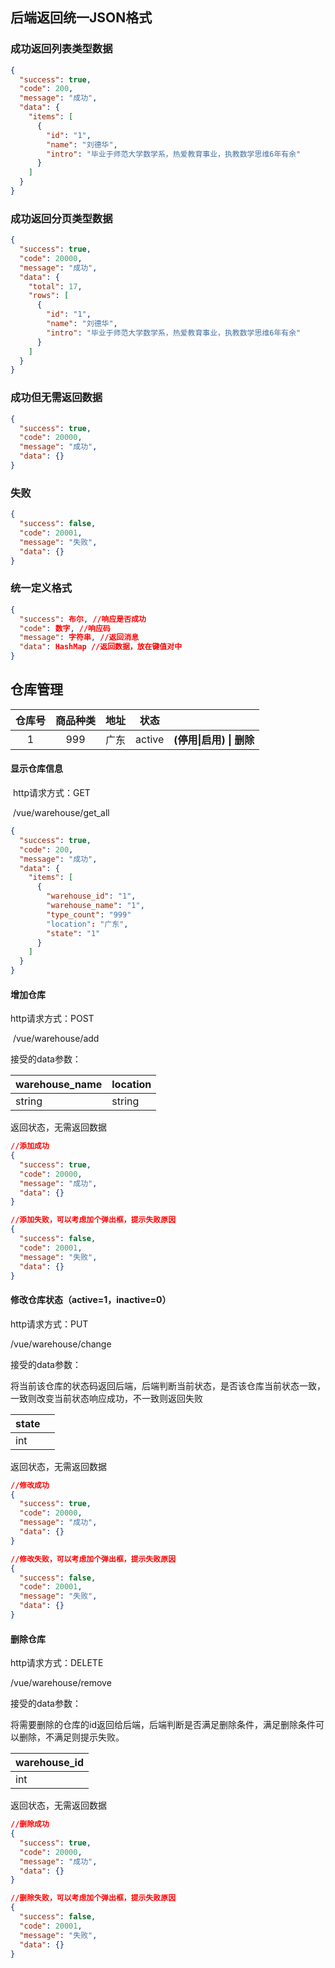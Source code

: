 ## 后端返回统一JSON格式

### 成功返回列表类型数据

```json
{
  "success": true,
  "code": 200,
  "message": "成功",
  "data": {
    "items": [
      {
        "id": "1",
        "name": "刘德华",
        "intro": "毕业于师范大学数学系，热爱教育事业，执教数学思维6年有余"
      }
    ]
  }
}

```

### 成功返回分页类型数据

```json
{
  "success": true,
  "code": 20000,
  "message": "成功",
  "data": {
    "total": 17,
    "rows": [
      {
        "id": "1",
        "name": "刘德华",
        "intro": "毕业于师范大学数学系，热爱教育事业，执教数学思维6年有余"
      }
    ]
  }
}

```

### 成功但无需返回数据

```json
{
  "success": true,
  "code": 20000,
  "message": "成功",
  "data": {}
}

```

### 失败

```json
{
  "success": false,
  "code": 20001,
  "message": "失败",
  "data": {}
}

```

### 统一定义格式

```json
{
  "success": 布尔, //响应是否成功
  "code": 数字, //响应码
  "message": 字符串, //返回消息
  "data": HashMap //返回数据，放在键值对中
}

```



## 仓库管理

| 仓库号 | 商品种类 | 地址 |  状态  |                          |
| :----: | :------: | :--: | :----: | :----------------------: |
|   1    |   999    | 广东 | active | **(停用\|启用) \| 删除** |

#### 显示仓库信息

​	http请求方式：GET

​	/vue/warehouse/get_all

```json
{
  "success": true,
  "code": 200,
  "message": "成功",
  "data": {
    "items": [
      {
        "warehouse_id": "1",
        "warehouse_name": "1",
        "type_count": "999"
        "location": "广东",
        "state": "1"
      }
    ]
  }
}
```



#### 增加仓库

  http请求方式：POST

​	/vue/warehouse/add

接受的data参数：

| warehouse_name | location |
| -------------- | -------- |
| string         | string   |

返回状态，无需返回数据

```json
//添加成功
{
  "success": true,
  "code": 20000,
  "message": "成功",
  "data": {}
}

//添加失败，可以考虑加个弹出框，提示失败原因
{
  "success": false,
  "code": 20001,
  "message": "失败",
  "data": {}
}
```



#### 修改仓库状态（active=1，inactive=0）

  http请求方式：PUT

/vue/warehouse/change

接受的data参数：

将当前该仓库的状态码返回后端，后端判断当前状态，是否该仓库当前状态一致，一致则改变当前状态响应成功，不一致则返回失败

| state |      |
| ----- | ---- |
| int   |      |

返回状态，无需返回数据

```json
//修改成功
{
  "success": true,
  "code": 20000,
  "message": "成功",
  "data": {}
}

//修改失败，可以考虑加个弹出框，提示失败原因
{
  "success": false,
  "code": 20001,
  "message": "失败",
  "data": {}
}
```

#### 删除仓库

http请求方式：DELETE

/vue/warehouse/remove

接受的data参数：

将需要删除的仓库的id返回给后端，后端判断是否满足删除条件，满足删除条件可以删除，不满足则提示失败。

| warehouse_id |
| ------------ |
| int          |

返回状态，无需返回数据

```json
//删除成功
{
  "success": true,
  "code": 20000,
  "message": "成功",
  "data": {}
}

//删除失败，可以考虑加个弹出框，提示失败原因
{
  "success": false,
  "code": 20001,
  "message": "失败",
  "data": {}
}
```

